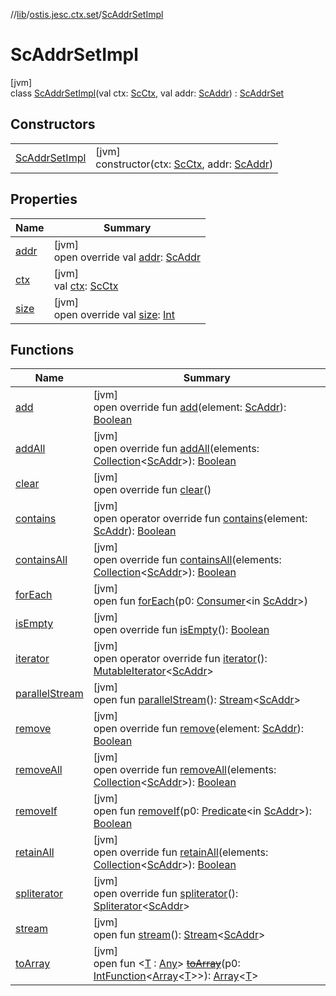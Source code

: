 //[lib](../../../index.md)/[ostis.jesc.ctx.set](../index.md)/[ScAddrSetImpl](index.md)

# ScAddrSetImpl

[jvm]\
class [ScAddrSetImpl](index.md)(val ctx: [ScCtx](../../ostis.jesc.ctx/-sc-ctx/index.md), val addr: [ScAddr](../../ostis.jesc.client.model.addr/-sc-addr/index.md)) : [ScAddrSet](../-sc-addr-set/index.md)

## Constructors

| | |
|---|---|
| [ScAddrSetImpl](-sc-addr-set-impl.md) | [jvm]<br>constructor(ctx: [ScCtx](../../ostis.jesc.ctx/-sc-ctx/index.md), addr: [ScAddr](../../ostis.jesc.client.model.addr/-sc-addr/index.md)) |

## Properties

| Name | Summary |
|---|---|
| [addr](addr.md) | [jvm]<br>open override val [addr](addr.md): [ScAddr](../../ostis.jesc.client.model.addr/-sc-addr/index.md) |
| [ctx](ctx.md) | [jvm]<br>val [ctx](ctx.md): [ScCtx](../../ostis.jesc.ctx/-sc-ctx/index.md) |
| [size](size.md) | [jvm]<br>open override val [size](size.md): [Int](https://kotlinlang.org/api/latest/jvm/stdlib/kotlin/-int/index.html) |

## Functions

| Name | Summary |
|---|---|
| [add](add.md) | [jvm]<br>open override fun [add](add.md)(element: [ScAddr](../../ostis.jesc.client.model.addr/-sc-addr/index.md)): [Boolean](https://kotlinlang.org/api/latest/jvm/stdlib/kotlin/-boolean/index.html) |
| [addAll](add-all.md) | [jvm]<br>open override fun [addAll](add-all.md)(elements: [Collection](https://kotlinlang.org/api/latest/jvm/stdlib/kotlin.collections/-collection/index.html)&lt;[ScAddr](../../ostis.jesc.client.model.addr/-sc-addr/index.md)&gt;): [Boolean](https://kotlinlang.org/api/latest/jvm/stdlib/kotlin/-boolean/index.html) |
| [clear](clear.md) | [jvm]<br>open override fun [clear](clear.md)() |
| [contains](contains.md) | [jvm]<br>open operator override fun [contains](contains.md)(element: [ScAddr](../../ostis.jesc.client.model.addr/-sc-addr/index.md)): [Boolean](https://kotlinlang.org/api/latest/jvm/stdlib/kotlin/-boolean/index.html) |
| [containsAll](contains-all.md) | [jvm]<br>open override fun [containsAll](contains-all.md)(elements: [Collection](https://kotlinlang.org/api/latest/jvm/stdlib/kotlin.collections/-collection/index.html)&lt;[ScAddr](../../ostis.jesc.client.model.addr/-sc-addr/index.md)&gt;): [Boolean](https://kotlinlang.org/api/latest/jvm/stdlib/kotlin/-boolean/index.html) |
| [forEach](index.md#-192670%2FFunctions%2F1299105613) | [jvm]<br>open fun [forEach](index.md#-192670%2FFunctions%2F1299105613)(p0: [Consumer](https://docs.oracle.com/javase/8/docs/api/java/util/function/Consumer.html)&lt;in [ScAddr](../../ostis.jesc.client.model.addr/-sc-addr/index.md)&gt;) |
| [isEmpty](is-empty.md) | [jvm]<br>open override fun [isEmpty](is-empty.md)(): [Boolean](https://kotlinlang.org/api/latest/jvm/stdlib/kotlin/-boolean/index.html) |
| [iterator](iterator.md) | [jvm]<br>open operator override fun [iterator](iterator.md)(): [MutableIterator](https://kotlinlang.org/api/latest/jvm/stdlib/kotlin.collections/-mutable-iterator/index.html)&lt;[ScAddr](../../ostis.jesc.client.model.addr/-sc-addr/index.md)&gt; |
| [parallelStream](../../ostis.jesc.memory.struct/-sc-element-set-impl/index.md#-1592339412%2FFunctions%2F1299105613) | [jvm]<br>open fun [parallelStream](../../ostis.jesc.memory.struct/-sc-element-set-impl/index.md#-1592339412%2FFunctions%2F1299105613)(): [Stream](https://docs.oracle.com/javase/8/docs/api/java/util/stream/Stream.html)&lt;[ScAddr](../../ostis.jesc.client.model.addr/-sc-addr/index.md)&gt; |
| [remove](remove.md) | [jvm]<br>open override fun [remove](remove.md)(element: [ScAddr](../../ostis.jesc.client.model.addr/-sc-addr/index.md)): [Boolean](https://kotlinlang.org/api/latest/jvm/stdlib/kotlin/-boolean/index.html) |
| [removeAll](remove-all.md) | [jvm]<br>open override fun [removeAll](remove-all.md)(elements: [Collection](https://kotlinlang.org/api/latest/jvm/stdlib/kotlin.collections/-collection/index.html)&lt;[ScAddr](../../ostis.jesc.client.model.addr/-sc-addr/index.md)&gt;): [Boolean](https://kotlinlang.org/api/latest/jvm/stdlib/kotlin/-boolean/index.html) |
| [removeIf](index.md#827251718%2FFunctions%2F1299105613) | [jvm]<br>open fun [removeIf](index.md#827251718%2FFunctions%2F1299105613)(p0: [Predicate](https://docs.oracle.com/javase/8/docs/api/java/util/function/Predicate.html)&lt;in [ScAddr](../../ostis.jesc.client.model.addr/-sc-addr/index.md)&gt;): [Boolean](https://kotlinlang.org/api/latest/jvm/stdlib/kotlin/-boolean/index.html) |
| [retainAll](retain-all.md) | [jvm]<br>open override fun [retainAll](retain-all.md)(elements: [Collection](https://kotlinlang.org/api/latest/jvm/stdlib/kotlin.collections/-collection/index.html)&lt;[ScAddr](../../ostis.jesc.client.model.addr/-sc-addr/index.md)&gt;): [Boolean](https://kotlinlang.org/api/latest/jvm/stdlib/kotlin/-boolean/index.html) |
| [spliterator](../../ostis.jesc.memory.struct/-sc-element-set-impl/index.md#-989466892%2FFunctions%2F1299105613) | [jvm]<br>open override fun [spliterator](../../ostis.jesc.memory.struct/-sc-element-set-impl/index.md#-989466892%2FFunctions%2F1299105613)(): [Spliterator](https://docs.oracle.com/javase/8/docs/api/java/util/Spliterator.html)&lt;[ScAddr](../../ostis.jesc.client.model.addr/-sc-addr/index.md)&gt; |
| [stream](../../ostis.jesc.memory.struct/-sc-element-set-impl/index.md#135225651%2FFunctions%2F1299105613) | [jvm]<br>open fun [stream](../../ostis.jesc.memory.struct/-sc-element-set-impl/index.md#135225651%2FFunctions%2F1299105613)(): [Stream](https://docs.oracle.com/javase/8/docs/api/java/util/stream/Stream.html)&lt;[ScAddr](../../ostis.jesc.client.model.addr/-sc-addr/index.md)&gt; |
| [toArray](../../ostis.jesc.memory.struct/-sc-element-set-impl/index.md#-1215154575%2FFunctions%2F1299105613) | [jvm]<br>open fun &lt;[T](../../ostis.jesc.memory.struct/-sc-element-set-impl/index.md#-1215154575%2FFunctions%2F1299105613) : [Any](https://kotlinlang.org/api/latest/jvm/stdlib/kotlin/-any/index.html)&gt; [~~toArray~~](../../ostis.jesc.memory.struct/-sc-element-set-impl/index.md#-1215154575%2FFunctions%2F1299105613)(p0: [IntFunction](https://docs.oracle.com/javase/8/docs/api/java/util/function/IntFunction.html)&lt;[Array](https://kotlinlang.org/api/latest/jvm/stdlib/kotlin/-array/index.html)&lt;[T](../../ostis.jesc.memory.struct/-sc-element-set-impl/index.md#-1215154575%2FFunctions%2F1299105613)&gt;&gt;): [Array](https://kotlinlang.org/api/latest/jvm/stdlib/kotlin/-array/index.html)&lt;[T](../../ostis.jesc.memory.struct/-sc-element-set-impl/index.md#-1215154575%2FFunctions%2F1299105613)&gt; |
